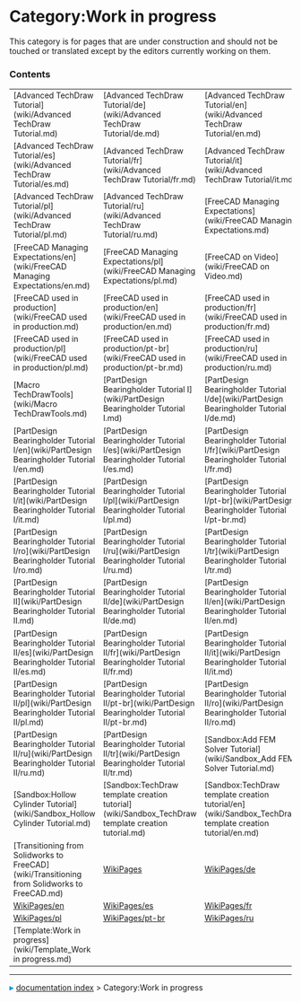 # Category:Work in progress
This category is for pages that are under construction and should not be touched or translated except by the editors currently working on them.

### Contents

|     |     |     |
| --- | --- | --- |
| [Advanced TechDraw Tutorial](wiki/Advanced TechDraw Tutorial.md) | [Advanced TechDraw Tutorial/de](wiki/Advanced TechDraw Tutorial/de.md) | [Advanced TechDraw Tutorial/en](wiki/Advanced TechDraw Tutorial/en.md) |
| [Advanced TechDraw Tutorial/es](wiki/Advanced TechDraw Tutorial/es.md) | [Advanced TechDraw Tutorial/fr](wiki/Advanced TechDraw Tutorial/fr.md) | [Advanced TechDraw Tutorial/it](wiki/Advanced TechDraw Tutorial/it.md) |
| [Advanced TechDraw Tutorial/pl](wiki/Advanced TechDraw Tutorial/pl.md) | [Advanced TechDraw Tutorial/ru](wiki/Advanced TechDraw Tutorial/ru.md) | [FreeCAD Managing Expectations](wiki/FreeCAD Managing Expectations.md) |
| [FreeCAD Managing Expectations/en](wiki/FreeCAD Managing Expectations/en.md) | [FreeCAD Managing Expectations/pl](wiki/FreeCAD Managing Expectations/pl.md) | [FreeCAD on Video](wiki/FreeCAD on Video.md) |
| [FreeCAD used in production](wiki/FreeCAD used in production.md) | [FreeCAD used in production/en](wiki/FreeCAD used in production/en.md) | [FreeCAD used in production/fr](wiki/FreeCAD used in production/fr.md) |
| [FreeCAD used in production/pl](wiki/FreeCAD used in production/pl.md) | [FreeCAD used in production/pt-br](wiki/FreeCAD used in production/pt-br.md) | [FreeCAD used in production/ru](wiki/FreeCAD used in production/ru.md) |
| [Macro TechDrawTools](wiki/Macro TechDrawTools.md) | [PartDesign Bearingholder Tutorial I](wiki/PartDesign Bearingholder Tutorial I.md) | [PartDesign Bearingholder Tutorial I/de](wiki/PartDesign Bearingholder Tutorial I/de.md) |
| [PartDesign Bearingholder Tutorial I/en](wiki/PartDesign Bearingholder Tutorial I/en.md) | [PartDesign Bearingholder Tutorial I/es](wiki/PartDesign Bearingholder Tutorial I/es.md) | [PartDesign Bearingholder Tutorial I/fr](wiki/PartDesign Bearingholder Tutorial I/fr.md) |
| [PartDesign Bearingholder Tutorial I/it](wiki/PartDesign Bearingholder Tutorial I/it.md) | [PartDesign Bearingholder Tutorial I/pl](wiki/PartDesign Bearingholder Tutorial I/pl.md) | [PartDesign Bearingholder Tutorial I/pt-br](wiki/PartDesign Bearingholder Tutorial I/pt-br.md) |
| [PartDesign Bearingholder Tutorial I/ro](wiki/PartDesign Bearingholder Tutorial I/ro.md) | [PartDesign Bearingholder Tutorial I/ru](wiki/PartDesign Bearingholder Tutorial I/ru.md) | [PartDesign Bearingholder Tutorial I/tr](wiki/PartDesign Bearingholder Tutorial I/tr.md) |
| [PartDesign Bearingholder Tutorial II](wiki/PartDesign Bearingholder Tutorial II.md) | [PartDesign Bearingholder Tutorial II/de](wiki/PartDesign Bearingholder Tutorial II/de.md) | [PartDesign Bearingholder Tutorial II/en](wiki/PartDesign Bearingholder Tutorial II/en.md) |
| [PartDesign Bearingholder Tutorial II/es](wiki/PartDesign Bearingholder Tutorial II/es.md) | [PartDesign Bearingholder Tutorial II/fr](wiki/PartDesign Bearingholder Tutorial II/fr.md) | [PartDesign Bearingholder Tutorial II/it](wiki/PartDesign Bearingholder Tutorial II/it.md) |
| [PartDesign Bearingholder Tutorial II/pl](wiki/PartDesign Bearingholder Tutorial II/pl.md) | [PartDesign Bearingholder Tutorial II/pt-br](wiki/PartDesign Bearingholder Tutorial II/pt-br.md) | [PartDesign Bearingholder Tutorial II/ro](wiki/PartDesign Bearingholder Tutorial II/ro.md) |
| [PartDesign Bearingholder Tutorial II/ru](wiki/PartDesign Bearingholder Tutorial II/ru.md) | [PartDesign Bearingholder Tutorial II/tr](wiki/PartDesign Bearingholder Tutorial II/tr.md) | [Sandbox:Add FEM Solver Tutorial](wiki/Sandbox_Add FEM Solver Tutorial.md) |
| [Sandbox:Hollow Cylinder Tutorial](wiki/Sandbox_Hollow Cylinder Tutorial.md) | [Sandbox:TechDraw template creation tutorial](wiki/Sandbox_TechDraw template creation tutorial.md) | [Sandbox:TechDraw template creation tutorial/en](wiki/Sandbox_TechDraw template creation tutorial/en.md) |
| [Transitioning from Solidworks to FreeCAD](wiki/Transitioning from Solidworks to FreeCAD.md) | [WikiPages](wiki/WikiPages.md) | [WikiPages/de](wiki/WikiPages/de.md) |
| [WikiPages/en](wiki/WikiPages/en.md) | [WikiPages/es](wiki/WikiPages/es.md) | [WikiPages/fr](wiki/WikiPages/fr.md) |
| [WikiPages/pl](wiki/WikiPages/pl.md) | [WikiPages/pt-br](wiki/WikiPages/pt-br.md) | [WikiPages/ru](wiki/WikiPages/ru.md) |
| [Template:Work in progress](wiki/Template_Work in progress.md) |



---
![](images/Right_arrow.png) [documentation index](../README.md) > Category:Work in progress
